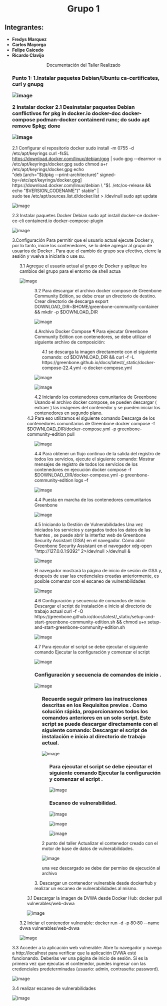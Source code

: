 <html>
<head>
<div align = "center">
<h1>Grupo 1</h1>
</div>
</head>
<body>
<h2>Integrantes:</h2>

<ul>
<li><strong>Fredys Marquez</strong></li>
<li><strong>Carlos Mayorga</strong></li>
<li><strong>Felipe Caicedo</strong></li>
<li><strong>Ricardo Clavijo</strong></li>
</ul>

<div align = "center">
Documentación del Taller Realizado
</div>

<ul>
<h3>Punto 1:
1.Instalar paquetes Debian/Ubuntu ca-certificates, curl y gnupg 
  
![image](https://github.com/jaiderospina/DevSecOps/blob/main/EscanerVulneranilidades/Grupo%201/1.png)

2 Instalar docker 
2.1	Desinstalar paquetes Debian conflictivos
for pkg in docker.io docker-doc docker-compose podman-docker containerd runc; do sudo apt remove $pkg; done

![image](https://github.com/jaiderospina/DevSecOps/blob/main/EscanerVulneranilidades/Grupo%201/2.png)

</ul>

<ul>

2.1	Configurar el repositorio docker
sudo install -m 0755 -d /etc/apt/keyrings
curl -fsSL https://download.docker.com/linux/debian/gpg | sudo gpg --dearmor -o /etc/apt/keyrings/docker.gpg
sudo chmod a+r /etc/apt/keyrings/docker.gpg
echo \
  "deb [arch="$(dpkg --print-architecture)" signed-by=/etc/apt/keyrings/docker.gpg] https://download.docker.com/linux/debian \
  "$(. /etc/os-release && echo "$VERSION_CODENAME")" stable" | \
  sudo tee /etc/apt/sources.list.d/docker.list > /dev/null
sudo apt update


![image](https://github.com/jaiderospina/DevSecOps/blob/main/EscanerVulneranilidades/Grupo%201/3.png)

</ul>

<ul>
2.3	 Instalar paquetes Docker Debian
sudo apt install docker-ce docker-ce-cli containerd.io docker-compose-plugin


![image]( https://github.com/jaiderospina/DevSecOps/blob/main/EscanerVulneranilidades/Grupo%201/4.png)

</ul>

</ul>

<ul>
3.Configuración 
Para permitir que el usuario actual ejecute Docker y, por lo tanto, inicie los contenedores, se lo debe agregar al grupo de usuarios de Docker . Para que el cambio de grupo sea efectivo, cierre la sesión y vuelva a iniciarla o use su.
<ul>
3.1 Agregue el usuario actual al grupo de Docker y aplique los cambios del grupo para el entorno de shell actua


![image](https://github.com/jaiderospina/DevSecOps/blob/main/EscanerVulneranilidades/Grupo%201/5.png)

<ul>

<ul>
3.2 Para descargar el archivo docker compose de Greenbone Community Edition, se debe crear un directorio de destino.
Crear directorio de descarga
export DOWNLOAD_DIR=$HOME/greenbone-community-container && mkdir -p $DOWNLOAD_DIR

![image](https://github.com/jaiderospina/DevSecOps/blob/main/EscanerVulneranilidades/Grupo%201/6.png)

</ul>

<ul>
4.Archivo Docker Compose ¶
Para ejecutar Greenbone Community Edition con contenedores, se debe utilizar el siguiente archivo de composición:
  <ul>
4.1 se descarga la imagen directamente con el siguiente comando:
cd $DOWNLOAD_DIR && curl -f -L https://greenbone.github.io/docs/latest/_static/docker-compose-22.4.yml -o docker-compose.yml
</ul>

![image](https://github.com/jaiderospina/DevSecOps/blob/main/EscanerVulneranilidades/Grupo%201/7.png)


![image](https://github.com/jaiderospina/DevSecOps/blob/main/EscanerVulneranilidades/Grupo%201/16.png)


</ul>
<ul>
4.2 Iniciando los contenedores comunitarios de Greenbone 
Usando el archivo docker compose, se pueden descargar ( extraer ) las imágenes del contenedor y se pueden iniciar los contenedores en segundo plano.
  </ul>
4.3 Para eso utilizamos el siguiente comando
Descarga de los contenedores comunitarios de Greenbone
docker compose -f $DOWNLOAD_DIR/docker-compose.yml -p greenbone-community-edition pull
  <ul>

![image](https://github.com/jaiderospina/DevSecOps/blob/main/EscanerVulneranilidades/Grupo%201/8.png)
</ul>
<ul>
4.4 Para obtener un flujo continuo de la salida del registro de todos los servicios, ejecute el siguiente comando:
Mostrar mensajes de registro de todos los servicios de los contenedores en ejecución
docker compose -f $DOWNLOAD_DIR/docker-compose.yml -p greenbone-community-edition logs –f

![image](https://github.com/jaiderospina/DevSecOps/blob/main/EscanerVulneranilidades/Grupo%201/9.png)
</ul>

<ul>
4.4 Puesta en marcha de los contenedores comunitarios Greenbone

![image](https://github.com/jaiderospina/DevSecOps/blob/main/EscanerVulneranilidades/Grupo%201/10.png)
</ul>
<ul>
4.5 Iniciando la Gestión de Vulnerabilidades 
Una vez iniciados los servicios y cargados todos los datos de las fuentes , se puede abrir la interfaz web de Greenbone Security Assistant (GSA) en el navegador.
Cómo abrir Greenbone Security Assistant en el navegador
xdg-open "http://127.0.0.1:9392" 2>/dev/null >/dev/null &

![image]( https://github.com/jaiderospina/DevSecOps/blob/main/EscanerVulneranilidades/Grupo%201/11.png)
</ul>
<ul>
El navegador mostrará la página de inicio de sesión de GSA y, después de usar las credenciales creadas anteriormente, es posible comenzar con el escaneo de vulnerabilidades

![image](https://github.com/jaiderospina/DevSecOps/blob/main/EscanerVulneranilidades/Grupo%201/12.png)
</ul>
<ul>
4.6 Configuración y secuencia de comandos de inicio
Descargar el script de instalación e inicio al directorio de trabajo actual
curl -f -O https://greenbone.github.io/docs/latest/_static/setup-and-start-greenbone-community-edition.sh && chmod u+x setup-and-start-greenbone-community-edition.sh

![image](https://github.com/jaiderospina/DevSecOps/blob/main/EscanerVulneranilidades/Grupo%201/13.png)
</ul>
<ul>
4.7 Para ejecutar el script se debe ejecutar el siguiente comando
Ejecutar la configuración y comenzar el script

![image]( https://github.com/jaiderospina/DevSecOps/blob/main/EscanerVulneranilidades/Grupo%201/14.png)
</ul>

<ul>
<h3>
Configuración y secuencia de comandos de inicio 
.</h3>

![image]( https://github.com/jaiderospina/DevSecOps/blob/main/EscanerVulneranilidades/Grupo%201/17.png)

<ul>
<h3>
Recuerde seguir primero las instrucciones descritas en los Requisitos previos .
Como solución rápida, proporcionamos todos los comandos anteriores en un solo script. Este script se puede descargar directamente con el siguiente comando:
Descargar el script de instalación e inicio al directorio de trabajo actual.</h3>

![image](https://github.com/jaiderospina/DevSecOps/blob/main/EscanerVulneranilidades/Grupo%201/18.png)

<ul>
<h3>
Para ejecutar el script se debe ejecutar el siguiente comando
Ejecutar la configuración y comenzar el script
.</h3>

![image](https://github.com/jaiderospina/DevSecOps/blob/main/EscanerVulneranilidades/Grupo%201/19.png)


</ul>
<ul>
<h3>
Escaneo de vulnerabilidad. </h3>

![image](https://github.com/jaiderospina/DevSecOps/blob/main/EscanerVulneranilidades/Grupo%201/20.png)


![image](https://github.com/jaiderospina/DevSecOps/blob/main/EscanerVulneranilidades/Grupo%201/21.png)


![image](https://github.com/jaiderospina/DevSecOps/blob/main/EscanerVulneranilidades/Grupo%201/22.png)

</ul>


</ul>


<ul>
2 punto del taller 
Actualizar el contenedor creado con el motor de base de datos de vulnerabilidades.


![image](https://github.com/jaiderospina/DevSecOps/blob/main/EscanerVulneranilidades/Grupo%201/imagen30.png)

una vez descargado se debe dar permiso de ejecución al archivo



</ul>



</ul>

<ul>
3. Descargar un contenedor vulnerable desde dockerhub y realizar un escaneo de vulnerabilidades al mismo.

</ul>
</ul>

<ul>
3.1 Descargar la imagen de DVWA desde Docker Hub:
docker pull vulnerables/web-dvwa


![image](https://github.com/jaiderospina/DevSecOps/blob/main/EscanerVulneranilidades/Grupo%201/23.png)

</ul>

</ul>

<ul>
3.2 Iniciar el contenedor vulnerable:
docker run -d -p 80:80 --name dvwa vulnerables/web-dvwa


![image](https://github.com/jaiderospina/DevSecOps/blob/main/EscanerVulneranilidades/Grupo%201/24.png)

</ul>

</ul>

<ul>
3.3 Acceder a la aplicación web vulnerable:
Abre tu navegador y navega a http://localhost para verificar que la aplicación DVWA esté funcionando. Deberías ver una página de inicio de sesión. Si es la primera vez que ejecutas el contenedor, puedes ingresar con las credenciales predeterminadas (usuario: admin, contraseña: password).


![image](https://github.com/jaiderospina/DevSecOps/blob/main/EscanerVulneranilidades/Grupo%201/25.png)

</ul>

</ul>

<ul>
3.4 realizar escaneo de vulnerabilidades


![image](https://github.com/jaiderospina/DevSecOps/blob/main/EscanerVulneranilidades/Grupo%201/26.png)

</ul>


</body>
</html>

